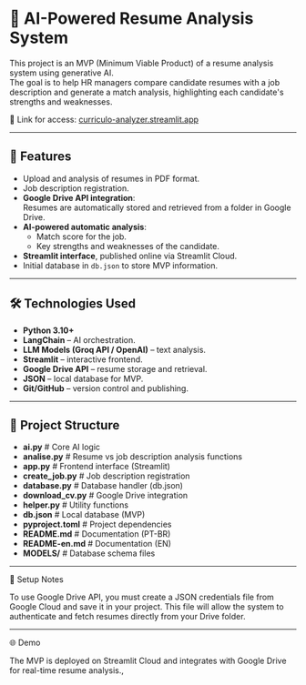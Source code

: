 # 🤖 AI-Powered Resume Analysis System

This project is an MVP (Minimum Viable Product) of a resume analysis system using generative AI.  
The goal is to help HR managers compare candidate resumes with a job description and generate a match analysis, highlighting each candidate's strengths and weaknesses.  

🔗 Link for access: [curriculo-analyzer.streamlit.app](https://curriculo-analyzer.streamlit.app/)

---

## 🚀 Features
- Upload and analysis of resumes in PDF format.  
- Job description registration.  
- **Google Drive API integration**:  
  Resumes are automatically stored and retrieved from a folder in Google Drive.  
- **AI-powered automatic analysis**:  
  - Match score for the job.  
  - Key strengths and weaknesses of the candidate.  
- **Streamlit interface**, published online via Streamlit Cloud.  
- Initial database in `db.json` to store MVP information.  

---

## 🛠️ Technologies Used
- **Python 3.10+**  
- **LangChain** – AI orchestration.  
- **LLM Models (Groq API / OpenAI)** – text analysis.  
- **Streamlit** – interactive frontend.  
- **Google Drive API** – resume storage and retrieval.  
- **JSON** – local database for MVP.  
- **Git/GitHub** – version control and publishing.  

---

## 📂 Project Structure

- **ai.py**          # Core AI logic
- **analise.py**       # Resume vs job description analysis functions
- **app.py**           # Frontend interface (Streamlit)
- **create_job.py**    # Job description registration
- **database.py**      # Database handler (db.json)
- **download_cv.py**   # Google Drive integration
- **helper.py**        # Utility functions
- **db.json**          # Local database (MVP)
- **pyproject.toml**   # Project dependencies
- **README.md**        # Documentation (PT-BR)
- **README-en.md**     # Documentation (EN)
- **MODELS/**          # Database schema files

---

🔑 Setup Notes

To use Google Drive API, you must create a JSON credentials file from Google Cloud and save it in your project.
This file will allow the system to authenticate and fetch resumes directly from your Drive folder.

---

🌐 Demo

The MVP is deployed on Streamlit Cloud and integrates with Google Drive for real-time resume analysis.,
